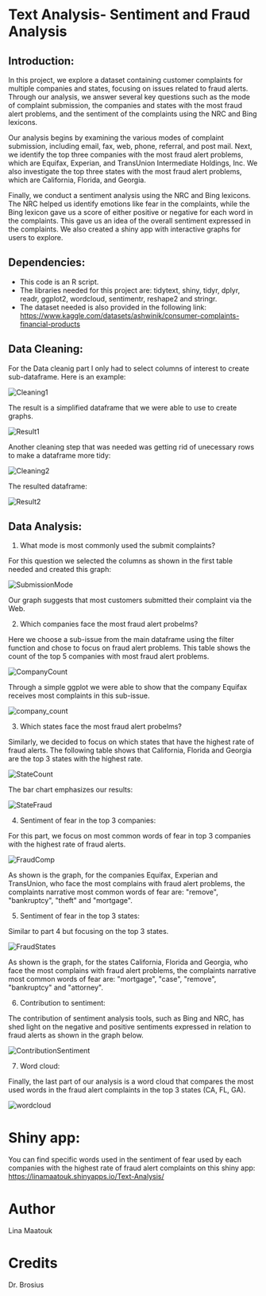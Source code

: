 # Text Analysis- Sentiment and Fraud Analysis

## Introduction:
  In this project, we explore a dataset containing customer complaints for multiple companies and states, focusing on issues related to fraud alerts. Through our analysis, we answer several key questions such as the mode of complaint submission, the companies and states with the most fraud alert problems, and the sentiment of the complaints using the NRC and Bing lexicons.

Our analysis begins by examining the various modes of complaint submission, including email, fax, web, phone, referral, and post mail. Next, we identify the top three companies with the most fraud alert problems, which are Equifax, Experian, and TransUnion Intermediate Holdings, Inc. We also investigate the top three states with the most fraud alert problems, which are California, Florida, and Georgia.

Finally, we conduct a sentiment analysis using the NRC and Bing lexicons. The NRC helped us identify emotions like fear in the complaints, while the Bing lexicon gave us a score of either positive or negative for each word in the complaints. This gave us an idea of the overall sentiment expressed in the complaints. We also created a shiny app with interactive graphs for users to explore. 

## Dependencies: 
* This code is an R script.
* The libraries needed for this project are: tidytext, shiny, tidyr, dplyr, readr, ggplot2, wordcloud, sentimentr, reshape2 and stringr.
* The dataset needed is also provided in the following link: https://www.kaggle.com/datasets/ashwinik/consumer-complaints-financial-products

## Data Cleaning: 
  For the Data cleanig part I only had to select columns of interest to create sub-dataframe. Here is an example: 
  
 ![Cleaning1](https://user-images.githubusercontent.com/118494394/223169248-f323b736-b9eb-484a-aa02-983d28e1ae76.png)
  
  The result is a simplified dataframe that we were able to use to create graphs.
  
  ![Result1](https://user-images.githubusercontent.com/118494394/223169486-d2dc293f-e722-44f5-99dc-729f67fc5221.png)


  Another cleaning step that was needed was getting rid of unecessary rows to make a dataframe more tidy:
  
  ![Cleaning2](https://user-images.githubusercontent.com/118494394/223169545-6a6c7b46-5722-4567-9b3a-23395c728aa8.png)

  
  The resulted dataframe:
  
  ![Result2](https://user-images.githubusercontent.com/118494394/223169598-be22ec71-ed73-4e69-b759-192f7e6b49c0.png)


## Data Analysis:
1. What mode is most commonly used the submit complaints? 

For this question we selected the columns as shown in the first table needed and created this graph:

![SubmissionMode](https://user-images.githubusercontent.com/118494394/223169679-d46924e7-a1cd-4660-bec5-47e54ecf45f1.png)


Our graph suggests that most customers submitted their complaint via the Web.

2. Which companies face the most fraud alert probelms?

Here we choose a sub-issue from the main dataframe using the filter function and chose to focus on fraud alert problems. 
This table shows the count of the top 5 companies with most fraud alert problems.

![CompanyCount](https://user-images.githubusercontent.com/118494394/223169800-6055e544-eae8-4dea-9feb-af2778d0a850.png)

Through a simple ggplot we were able to show that the company Equifax receives most complaints in this sub-issue.

![company_count](https://user-images.githubusercontent.com/118494394/223169868-ed71a730-2f3b-4ab1-a7df-9ef5bf3252ac.png)


3. Which states face the most fraud alert probelms?

Similarly, we decided to focus on which states that have the highest rate of fraud alerts.
The following table shows that California, Florida and Georgia are the top 3 states with the highest rate. 

![StateCount](https://user-images.githubusercontent.com/118494394/223169130-c31cec2e-5365-4905-9a2f-ce195c3b7608.png)


The bar chart emphasizes our results: 

![StateFraud](https://user-images.githubusercontent.com/118494394/223169061-a71c9680-debe-475f-8059-a92d2128c2d3.png)


4. Sentiment of fear in the top 3 companies:

For this part, we focus on most common words of fear in top 3 companies with the highest rate of fraud alerts. 

![FraudComp](https://user-images.githubusercontent.com/118494394/223176162-b9a06318-efea-4903-a4a5-c3d8930f24b5.png)


As shown is the graph, for the companies Equifax, Experian and TransUnion, who face the most complains with fraud alert problems, the complaints narrative most common words of fear are: "remove", "bankruptcy", "theft" and "mortgage".


5. Sentiment of fear in the top 3 states:

Similar to part 4 but focusing on the top 3 states.

![FraudStates](https://user-images.githubusercontent.com/118494394/223174513-23142015-954f-4d90-97b0-47a1944830b8.png)

As shown is the graph, for the states California, Florida and Georgia, who face the most complains with fraud alert problems, the complaints narrative most common words of fear are: "mortgage", "case", "remove", "bankruptcy" and "attorney".


6. Contribution to sentiment:

The contribution of sentiment analysis tools, such as Bing and NRC, has shed light on the negative and positive sentiments expressed in relation to fraud alerts as shown in the graph below.

![ContributionSentiment](https://user-images.githubusercontent.com/118494394/223175025-7f14a165-3897-46e7-85e7-56fc3115de4d.png)

7. Word cloud:

Finally, the last part of our analysis is a word cloud that compares the most used words in the fraud alert complaints in the top 3 states (CA, FL, GA).

![wordcloud](https://user-images.githubusercontent.com/118494394/223175800-00f0780c-ca9d-40b7-8448-87eadc0687b9.png)

# Shiny app:
You can find specific words used in the sentiment of fear used by each companies with the highest rate of fraud alert complaints on this shiny app: https://linamaatouk.shinyapps.io/Text-Analysis/

# Author

Lina Maatouk

# Credits
Dr. Brosius
